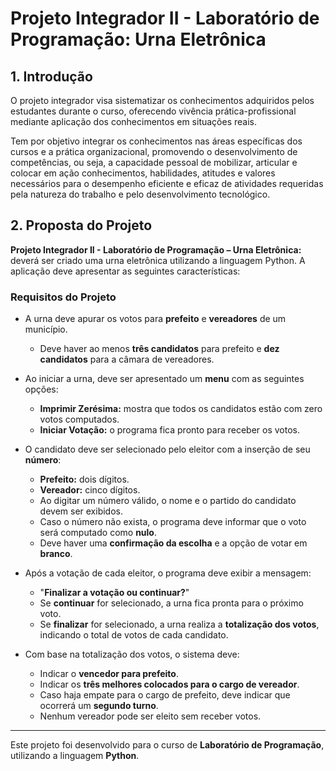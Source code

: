 # Projeto Integrador II - Laboratório de Programação: Urna Eletrônica

## 1. Introdução

O projeto integrador visa sistematizar os conhecimentos adquiridos pelos estudantes durante o curso, oferecendo vivência prática-profissional mediante aplicação dos conhecimentos em situações reais.

Tem por objetivo integrar os conhecimentos nas áreas específicas dos cursos e a prática organizacional, promovendo o desenvolvimento de competências, ou seja, a capacidade pessoal de mobilizar, articular e colocar em ação conhecimentos, habilidades, atitudes e valores necessários para o desempenho eficiente e eficaz de atividades requeridas pela natureza do trabalho e pelo desenvolvimento tecnológico.

## 2. Proposta do Projeto

**Projeto Integrador II - Laboratório de Programação – Urna Eletrônica:** deverá ser criado uma urna eletrônica utilizando a linguagem Python. A aplicação deve apresentar as seguintes características:

### Requisitos do Projeto

- A urna deve apurar os votos para **prefeito** e **vereadores** de um município. 
  - Deve haver ao menos **três candidatos** para prefeito e **dez candidatos** para a câmara de vereadores.

- Ao iniciar a urna, deve ser apresentado um **menu** com as seguintes opções:
  - **Imprimir Zerésima:** mostra que todos os candidatos estão com zero votos computados.
  - **Iniciar Votação:** o programa fica pronto para receber os votos.

- O candidato deve ser selecionado pelo eleitor com a inserção de seu **número**:
  - **Prefeito:** dois dígitos.
  - **Vereador:** cinco dígitos.
  - Ao digitar um número válido, o nome e o partido do candidato devem ser exibidos.
  - Caso o número não exista, o programa deve informar que o voto será computado como **nulo**.
  - Deve haver uma **confirmação da escolha** e a opção de votar em **branco**.

- Após a votação de cada eleitor, o programa deve exibir a mensagem:
  - "**Finalizar a votação ou continuar?**"
  - Se **continuar** for selecionado, a urna fica pronta para o próximo voto.
  - Se **finalizar** for selecionado, a urna realiza a **totalização dos votos**, indicando o total de votos de cada candidato.

- Com base na totalização dos votos, o sistema deve:
  - Indicar o **vencedor para prefeito**.
  - Indicar os **três melhores colocados para o cargo de vereador**.
  - Caso haja empate para o cargo de prefeito, deve indicar que ocorrerá um **segundo turno**.
  - Nenhum vereador pode ser eleito sem receber votos.

---

Este projeto foi desenvolvido para o curso de **Laboratório de Programação**, utilizando a linguagem **Python**.
